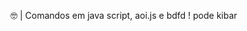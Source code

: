 🤓 | Comandos em java script, aoi.js e bdfd !
pode kibar
<!---
LordDarkdev/LordDarkdev is a ✨ special ✨ repository because its `README.md` (this file) appears on your GitHub profile.
You can click the Preview link to take a look at your changes.
--->
